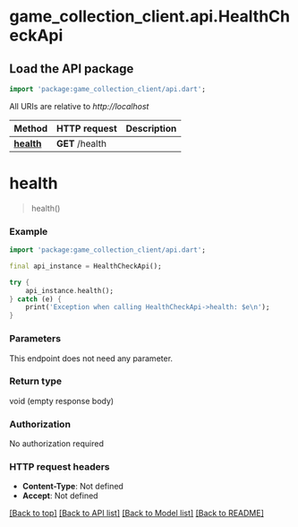 # game_collection_client.api.HealthCheckApi

## Load the API package
```dart
import 'package:game_collection_client/api.dart';
```

All URIs are relative to *http://localhost*

Method | HTTP request | Description
------------- | ------------- | -------------
[**health**](HealthCheckApi.md#health) | **GET** /health | 


# **health**
> health()



### Example
```dart
import 'package:game_collection_client/api.dart';

final api_instance = HealthCheckApi();

try {
    api_instance.health();
} catch (e) {
    print('Exception when calling HealthCheckApi->health: $e\n');
}
```

### Parameters
This endpoint does not need any parameter.

### Return type

void (empty response body)

### Authorization

No authorization required

### HTTP request headers

 - **Content-Type**: Not defined
 - **Accept**: Not defined

[[Back to top]](#) [[Back to API list]](../README.md#documentation-for-api-endpoints) [[Back to Model list]](../README.md#documentation-for-models) [[Back to README]](../README.md)

